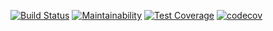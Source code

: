 [![Build Status](https://travis-ci.org/mickulis/TestingJavaLab5.svg?branch=master)](https://travis-ci.org/mickulis/TestingJavaLab5)
[![Maintainability](https://api.codeclimate.com/v1/badges/57a03e0c747c2e19448c/maintainability)](https://codeclimate.com/github/mickulis/TestingJavaLab5/maintainability)
[![Test Coverage](https://api.codeclimate.com/v1/badges/57a03e0c747c2e19448c/test_coverage)](https://codeclimate.com/github/mickulis/TestingJavaLab5/test_coverage)
[![codecov](https://codecov.io/gh/mickulis/TestingJavaLab5/branch/master/graph/badge.svg)](https://codecov.io/gh/mickulis/TestingJavaLab5)